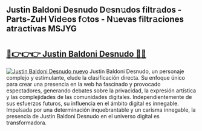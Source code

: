 ## Justin Baldoni Desnudo D𝚎sn𝚞dos filtr𝚊dos - Parts-ZuH Vid𝚎os f𝚘tos - N𝚞evas filtr𝚊ciones atr𝚊ctivas MSJYG

# <h2><a href="http://mb3mxe.tromn.icu/?c=Justin+Baldoni+Desnudo">🔗👉👉👉 Justin Baldoni Desnudo 🔗🔗</a></h2>

[![Justin Baldoni Desnudo nuevo](https://i.imgur.com/pEAQMta.gif)](http://mb3mxe.tromn.icu/?c=Justin+Baldoni+Desnudo)
Justin Baldoni Desnudo, un personaje complejo y estimulante, elude la clasificación directa. Su enfoque único para crear una presencia en la web ha fascinado y provocado espectadores, generando debates sobre la privacidad, la expresión artística y las complejidades de las comunidades digitales. Independientemente de sus esfuerzos futuros, su influencia en el ámbito digital es innegable. Impulsada por una determinación inquebrantable y un carisma innegable, la presencia de Justin Baldoni Desnudo en el universo digital es transformadora.
